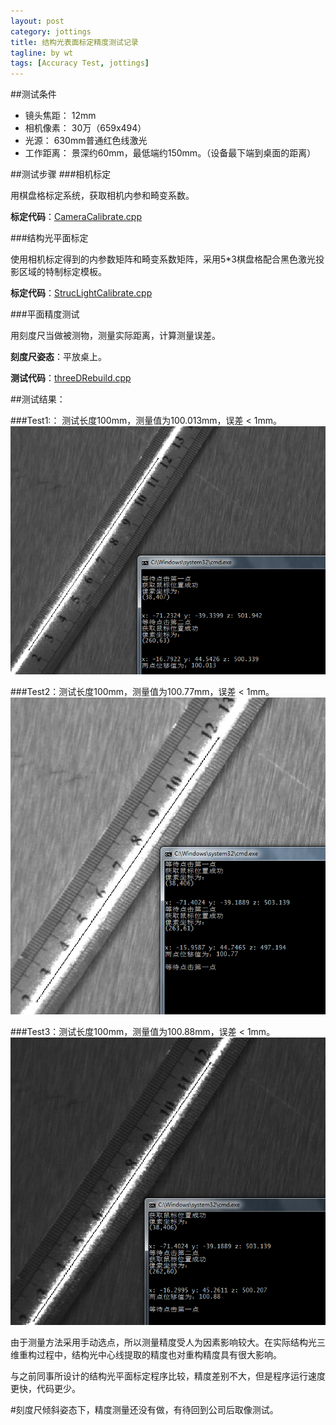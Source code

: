 ```yaml
---
layout: post
category: jottings
title: 结构光表面标定精度测试记录
tagline: by wt
tags: [Accuracy Test, jottings]
---
```


##测试条件
- 镜头焦距： 12mm
- 相机像素： 30万（659x494）
- 光源： 630mm普通红色线激光
- 工作距离： 景深约60mm，最低端约150mm。（设备最下端到桌面的距离）

<!--more-->

##测试步骤
###相机标定

用棋盘格标定系统，获取相机内参和畸变系数。

**标定代码**：[CameraCalibrate.cpp](https://github.com/wwtdsg/My-code-in-c-/blob/master/cameraCalibrationTestInC.cpp)

###结构光平面标定

使用相机标定得到的内参数矩阵和畸变系数矩阵，采用5*3棋盘格配合黑色激光投影区域的特制标定模板。

**标定代码**：[StrucLightCalibrate.cpp](https://github.com/wwtdsg/My-code-in-c-/blob/master/StrucLightCalibrate.cpp)

###平面精度测试

用刻度尺当做被测物，测量实际距离，计算测量误差。

**刻度尺姿态**：平放桌上。

**测试代码**：[threeDRebuild.cpp](https://github.com/wwtdsg/My-code-in-c-/blob/master/threeDRebuild.cpp)

##测试结果：

###Test1:： 测试长度100mm，测量值为100.013mm，误差 < 1mm。
![image](https://raw.githubusercontent.com/wwtdsg/My-code-in-c-/master/picture/test1.png)

###Test2：测试长度100mm，测量值为100.77mm，误差 < 1mm。
![image](https://raw.githubusercontent.com/wwtdsg/My-code-in-c-/master/picture/test2.jpg)

###Test3：测试长度100mm，测量值为100.88mm，误差 < 1mm。
![image](https://raw.githubusercontent.com/wwtdsg/My-code-in-c-/master/picture/test3.jpg)

由于测量方法采用手动选点，所以测量精度受人为因素影响较大。在实际结构光三维重构过程中，结构光中心线提取的精度也对重构精度具有很大影响。

与之前同事所设计的结构光平面标定程序比较，精度差别不大，但是程序运行速度更快，代码更少。

#刻度尺倾斜姿态下，精度测量还没有做，有待回到公司后取像测试。
